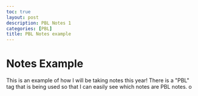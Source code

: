 ```yaml
---
toc: true
layout: post
description: PBL Notes 1
categories: [PBL]
title: PBL Notes example
---
```

# Notes Example

This is an example of how I will be taking notes this year!
There is a "PBL" tag that is being used so that I can easily see which notes are PBL notes. o